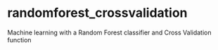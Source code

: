 # randomforest_crossvalidation
Machine learning with a Random Forest classifier and Cross Validation function
